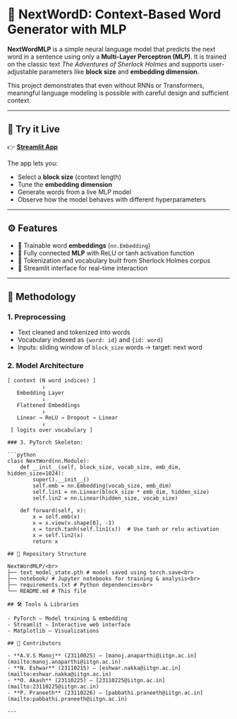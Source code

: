 # 🧠 NextWordD: Context-Based Word Generator with MLP

**NextWordMLP** is a simple neural language model that predicts the next word in a sentence using only a **Multi-Layer Perceptron (MLP)**. It is trained on the classic text *The Adventures of Sherlock Holmes* and supports user-adjustable parameters like **block size** and **embedding dimension**.

This project demonstrates that even without RNNs or Transformers, meaningful language modeling is possible with careful design and sufficient context.

---

## 🎯 Try it Live

👉 **[Streamlit App](https://nextwordd.streamlit.app/)**

The app lets you:
- Select a **block size** (context length)
- Tune the **embedding dimension**
- Generate words from a live MLP model
- Observe how the model behaves with different hyperparameters

---

## ⚙️ Features

- 🔸 Trainable word **embeddings** (`nn.Embedding`)
- 🔸 Fully connected **MLP** with ReLU or tanh activation function
- 🔸 Tokenization and vocabulary built from Sherlock Holmes corpus
- 🔸 Streamlit interface for real-time interaction

---

## 🧠 Methodology

### 1. Preprocessing
- Text cleaned and tokenized into words
- Vocabulary indexed as `{word: id}` and `{id: word}`
- Inputs: sliding window of `block_size` words → target: next word

### 2. Model Architecture
```text
[ context (N word indices) ]
           ↓
   Embedding Layer
           ↓
   Flattened Embeddings
           ↓
   Linear → ReLU → Dropout → Linear
           ↓
 [ logits over vocabulary ]

### 3. PyTorch Skeleton:

```python
class NextWord(nn.Module):
    def __init__(self, block_size, vocab_size, emb_dim, hidden_size=1024):
        super().__init__()
        self.emb = nn.Embedding(vocab_size, emb_dim)
        self.lin1 = nn.Linear(block_size * emb_dim, hidden_size)
        self.lin2 = nn.Linear(hidden_size, vocab_size)

    def forward(self, x):
        x = self.emb(x)
        x = x.view(x.shape[0], -1)
        x = torch.tanh(self.lin1(x))  # Use tanh or relu activation
        x = self.lin2(x)
        return x

## 📁 Repository Structure

NextWordMLP/<br>
├── text_model_state.pth # model saved using torch.save<br>
├── notebook/ # Jupyter notebooks for training & analysis<br>
├── requirements.txt # Python dependencies<br>
└── README.md # This file

## 🛠 Tools & Libraries

- PyTorch – Model training & embedding
- Streamlit – Interactive web interface
- Matplotlib – Visualizations

## 👥 Contributors

- **A.V.S Manoj** (23110025) – [manoj.anaparthi@iitgn.ac.in](mailto:manoj.anaparthi@iitgn.ac.in)  
- **N. Eshwar** (23110215) – [eshwar.nakka@iitgn.ac.in](mailto:eshwar.nakka@iitgn.ac.in)  
- **O. Akash** (23110225) – [23110225@iitgn.ac.in](mailto:23110225@iitgn.ac.in)
- **P. Praneeth** (23110226) – [pabbathi.praneeth@iitgn.ac.in](mailto:pabbathi.praneeth@iitgn.ac.in)

---
